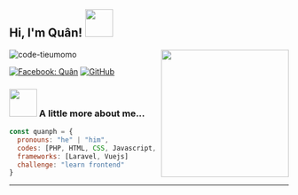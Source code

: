 <h2> Hi, I'm Quân! <img src="https://media.giphy.com/media/mGcNjsfWAjY5AEZNw6/giphy.gif" width="50"></h2>
<img align='right' src="https://media.giphy.com/media/qRbB7EuMGPSlLMPENy/giphy.gif" width="230">
<p align="left"> <img src="https://komarev.com/ghpvc/?username=code-tieumomo&label=Profile%20views&color=0e75b6&style=flat" alt="code-tieumomo" /> </p>

[![Facebook: Quân](https://img.shields.io/badge/Facebook-1877F2?style=for-the-badge&logo=facebook&logoColor=white)](https://www.facebook.com/pyl.walker/)
[![GitHub](https://img.shields.io/badge/GitHub-100000?style=for-the-badge&logo=github&logoColor=white)](https://github.com/code-tieumomo)


### <img src="https://media.giphy.com/media/VgCDAzcKvsR6OM0uWg/giphy.gif" width="50"> A little more about me...  

```javascript
const quanph = {
  pronouns: "he" | "him",
  codes: [PHP, HTML, CSS, Javascript, MYSQL],
  frameworks: [Laravel, Vuejs]
  challenge: "learn frontend"
}
```
---
